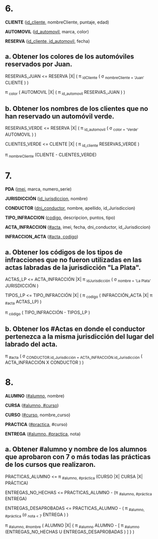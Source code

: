 # 6.

**CLIENTE** (<ins>id_cliente</ins>, nombreCliente, puntaje, edad)

**AUTOMOVIL** (<ins>id_automovil</ins>, marca, color)

**RESERVA** (<ins>id_cliente, id_automovil</ins>, fecha)

## a. Obtener los colores de los automóviles reservados por Juan.

RESERVAS_JUAN <= RESERVA |X| ( π <sub>idCliente</sub> ( σ <sub>nombreCliente = 'Juan'</sub> CLIENTE ) )

π <sub>color</sub> ( AUTOMOVIL |X| ( π <sub>id_automovil</sub> RESERVAS_JUAN ) )

## b. Obtener los nombres de los clientes que no han reservado un automóvil verde.

RESERVAS_VERDE <= RESERVA |X| ( π <sub>id_automovil</sub> ( σ <sub>color = 'Verde'</sub> AUTOMOVIL ) )

CLIENTES_VERDE <= CLIENTE |X| ( π <sub>id_cliente</sub> RESERVAS_VERDE )

π <sub>nombreCliente</sub> (CLIENTE - CLIENTES_VERDE)

# 7.

**PDA** (<ins>imei</ins>, marca, numero_serie)

**JURISDICCIÓN** (<ins>id_jurisdiccion</ins>, nombre)

**CONDUCTOR** (<ins>dni_conductor</ins>, nombre, apellido, id_Jurisdiccion)

**TIPO_INFRACCION** (<ins>codigo</ins>, descripcion, puntos, tipo)

**ACTA_INFRACCION** (<ins>#acta</ins>, imei, fecha, dni_conductor, id_Jurisdiccion)

**INFRACCION_ACTA** (<ins>#acta, codigo</ins>)

## a. Obtener los códigos de los tipos de infracciones que no fueron utilizadas en las actas labradas de la jurisdicción "La Plata".

ACTAS_LP <= ACTA_INFRACCIÓN |X| π <sub>idJurisdicción</sub> ( σ <sub>nombre = 'La Plata'</sub> JURISDICCIÓN )

TIPOS_LP <= TIPO_INFRACCIÓN |X| ( π <sub>codigo</sub> ( INFRACCIÓN_ACTA |X| π <sub>#acta</sub> ACTAS_LP) )

π <sub>código</sub> ( TIPO_INFRACCIÓN - TIPOS_LP )

## b. Obtener los #Actas en donde el conductor pertenezca a la misma jurisdicción del lugar del labrado del acta.

π <sub>#acta</sub> ( σ <sub>CONDUCTOR.id_Jurisdicción = ACTA_INFRACCIÓN.id_Jurisdicción</sub> ( ACTA_INFRACCIÓN X CONDUCTOR ) )

# 8.

**ALUMNO** (<ins>#alumno</ins>, nombre)

**CURSA** (<ins>#alumno, #curso</ins>)

**CURSO** (<ins>#curso</ins>, nombre_curso)

**PRACTICA** (<ins>#practica</ins>, #curso)

**ENTREGA** (<ins>#alumno, #practica</ins>, nota)

## a. Obtener #alumno y nombre de los alumnos que aprobaron con 7 o más todas las prácticas de los cursos que realizaron.

PRACTICAS_ALUMNO <= π <sub>#alumno, #práctica</sub> (CURSO |X| CURSA |X| PRÁCTICA)

ENTREGAS_NO_HECHAS <= PRACTICAS_ALUMNO - (π <sub>#alumno, #práctica</sub> ENTREGA)

ENTREGAS_DESAPROBADAS <= PRACTICAS_ALUMNO - ( π <sub>#alumno, #práctica</sub> (σ <sub>nota < 7</sub> ENTREGA ) )

π <sub>#alumno, #nombre</sub> ( ALUMNO |X| { π <sub>#alumno</sub> ALUMNO - [ π <sub>#alumno</sub> (ENTREGAS_NO_HECHAS U ENTREGAS_DESAPROBADAS ) ] } )